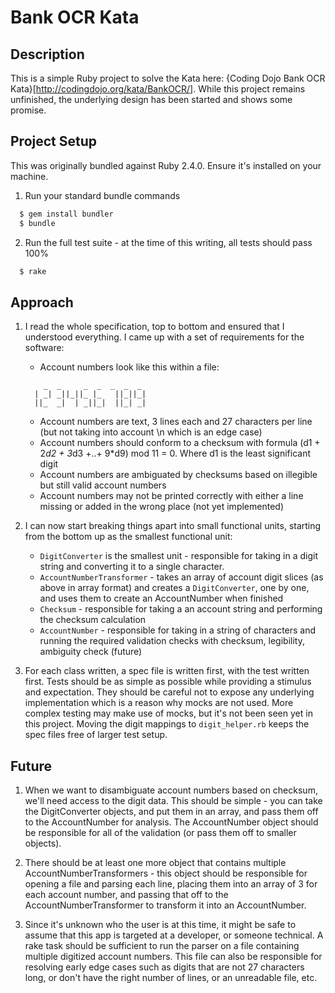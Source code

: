 # Bank OCR Kata

## Description

This is a simple Ruby project to solve the Kata here: {Coding Dojo Bank OCR Kata}[http://codingdojo.org/kata/BankOCR/]. While this project remains unfinished, the underlying design has been started and shows some promise.

## Project Setup

This was originally bundled against Ruby 2.4.0. Ensure it's installed on your machine.

1. Run your standard bundle commands
```bash
  $ gem install bundler
  $ bundle
```
2. Run the full test suite - at the time of this writing, all tests should pass 100%
```bash
  $ rake
```

## Approach

1. I read the whole specification, top to bottom and ensured that I understood everything. I came up with a set of requirements for the software:

   - Account numbers look like this within a file:
    ```
        _  _     _  _  _  _  _
      | _| _||_||_ |_   ||_||_|
      ||_  _|  | _||_|  ||_| _|
    ```
   - Account numbers are text, 3 lines each and 27 characters per line (but not taking into account \n which is an edge case)
   - Account numbers should conform to a checksum with formula (d1 + 2*d2 + 3*d3 +..+ 9*d9) mod 11 = 0. Where d1 is the least significant digit
   - Account numbers are ambiguated by checksums based on illegible but still valid account numbers
   - Account numbers may not be printed correctly with either a line missing or added in the wrong place (not yet implemented)

2. I can now start breaking things apart into small functional units, starting from the bottom up as the smallest functional unit:

   - `DigitConverter` is the smallest unit - responsible for taking in a digit string and converting it to a single character.
   - `AccountNumberTransformer` - takes an array of account digit slices (as above in array format) and creates a `DigitConverter`, one by one, and uses them to create an AccountNumber when finished
   - `Checksum` - responsible for taking a an account string and performing the checksum calculation
   - `AccountNumber` - responsible for taking in a string of characters and running the required validation checks with checksum, legibility, ambiguity check (future)

3. For each class written, a spec file is written first, with the test written first. Tests should be as simple as possible while providing a stimulus and expectation. They should be careful not to expose any underlying implementation which is a reason why mocks are not used. More complex testing may make use of mocks, but it's not been seen yet in this project. Moving the digit mappings to `digit_helper.rb` keeps the spec files free of larger test setup.

## Future

1. When we want to disambiguate account numbers based on checksum, we'll need access to the digit data. This should be simple - you can take the DigitConverter objects, and put them in an array, and pass them off to the AccountNumber for analysis. The AccountNumber object should be responsible for all of the validation (or pass them off to smaller objects).

2. There should be at least one more object that contains multiple AccountNumberTransformers - this object should be responsible for opening a file and parsing each line, placing them into an array of 3 for each account number, and passing that off to the AccountNumberTransformer to transform it into an AccountNumber.

3. Since it's unknown who the user is at this time, it might be safe to assume that this app is targeted at a developer, or someone technical. A rake task should be sufficient to run the parser on a file containing multiple digitized account numbers. This file can also be responsible for resolving early edge cases such as digits that are not 27 characters long, or don't have the right number of lines, or an unreadable file, etc.
